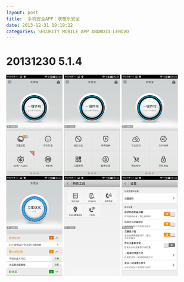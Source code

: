 ```yaml
---
layout: post
title:  手机安全APP：联想乐安全
date: 2013-12-31 19:19:22
categories: SECURITY MOBILE APP ANDROID LENOVO
---
```



# 20131230 5.1.4

<img src="/img/posts/android-secure-app-le/5.1.4/le-01.png" style="width: 30%; height: 30%"/>
<img src="/img/posts/android-secure-app-le/5.1.4/le-02.png" style="width: 30%; height: 30%"/>
<img src="/img/posts/android-secure-app-le/5.1.4/le-03.png" style="width: 30%; height: 30%"/>
<img src="/img/posts/android-secure-app-le/5.1.4/le-04.png" style="width: 30%; height: 30%"/>
<img src="/img/posts/android-secure-app-le/5.1.4/le-05.png" style="width: 30%; height: 30%"/>
<img src="/img/posts/android-secure-app-le/5.1.4/le-06.png" style="width: 30%; height: 30%"/>